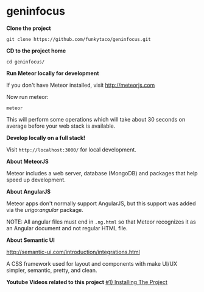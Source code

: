 # geninfocus

**Clone the project**

`git clone https://github.com/funkytaco/geninfocus.git`

**CD to the project home**

`cd geninfocus/`

**Run Meteor locally for development**

If you don't have Meteor installed, visit http://meteorjs.com

Now run meteor:

`meteor`

This will perform some operations which will take about 30 seconds on average before your web stack is available.


**Develop locally on a full stack!**

Visit `http://localhost:3000/` for local development.

**About MeteorJS**

Meteor includes a web server, database (MongoDB) and packages that help speed up development.

**About AngularJS**

Meteor apps don't normally support AngularJS, but this support was added via the *urigo:angular* package.

NOTE: All angular files must end in `.ng.html` so that Meteor recognizes it as an Angular document and not regular HTML file.

**About Semantic UI**

http://semantic-ui.com/introduction/integrations.html

A CSS framework used for layout and components with make UI/UX simpler, semantic, pretty, and clean.

**Youtube Videos related to this project**
[#1) Installing The Project](https://www.youtube.com/watch?v=B0qSEI9GXow)
